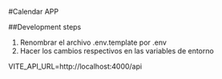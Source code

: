 #Calendar APP

##Development steps

1. Renombrar el archivo .env.template por .env
2. Hacer los cambios respectivos en las variables de entorno

VITE_API_URL=http://localhost:4000/api
